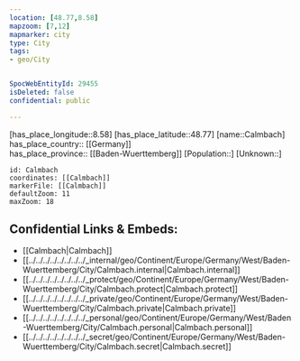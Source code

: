 ```yaml
---
location: [48.77,8.58] 
mapzoom: [7,12] 
mapmarker: city 
type: City
tags:
- geo/City


SpocWebEntityId: 29455
isDeleted: false
confidential: public

---
```

[has_place_longitude::8.58] 
[has_place_latitude::48.77] 
[name::Calmbach] 
has_place_country:: [[Germany]]  
has_place_province:: [[Baden-Wuerttemberg]] 
[Population::] 
[Unknown::] 


```leaflet
id: Calmbach
coordinates: [[Calmbach]] 
markerFile: [[Calmbach]] 
defaultZoom: 11 
maxZoom: 18
```


## Confidential Links & Embeds: 
- [[Calmbach|Calmbach]]  
- [[../../../../../../../../_internal/geo/Continent/Europe/Germany/West/Baden-Wuerttemberg/City/Calmbach.internal|Calmbach.internal]] 
- [[../../../../../../../../_protect/geo/Continent/Europe/Germany/West/Baden-Wuerttemberg/City/Calmbach.protect|Calmbach.protect]] 
- [[../../../../../../../../_private/geo/Continent/Europe/Germany/West/Baden-Wuerttemberg/City/Calmbach.private|Calmbach.private]] 
- [[../../../../../../../../_personal/geo/Continent/Europe/Germany/West/Baden-Wuerttemberg/City/Calmbach.personal|Calmbach.personal]] 
- [[../../../../../../../../_secret/geo/Continent/Europe/Germany/West/Baden-Wuerttemberg/City/Calmbach.secret|Calmbach.secret]] 

